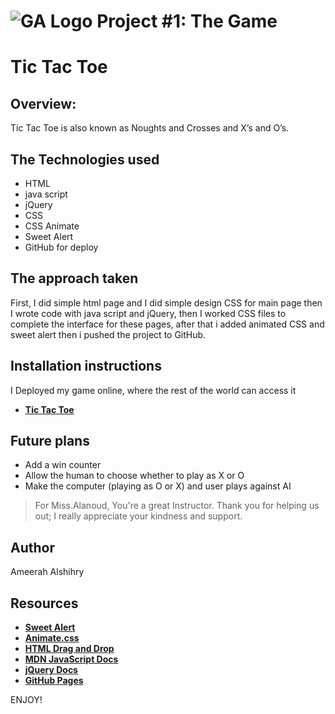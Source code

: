 
# ![GA Logo](https://ga-dash.s3.amazonaws.com/production/assets/logo-9f88ae6c9c3871690e33280fcf557f33.png) Project #1: The Game

# Tic Tac Toe

## Overview:
Tic Tac Toe is also known as Noughts and Crosses and X’s and O’s.

## The Technologies used
- HTML
- java script
- jQuery
- CSS
- CSS Animate
- Sweet Alert
- GitHub for deploy

## The approach taken
First, I did simple html page and I did simple design CSS for main page then I wrote code with java script and jQuery,
then I worked CSS files to complete the interface for these pages, after that i added animated CSS and sweet alert then i pushed
the project to GitHub.


## Installation instructions
I Deployed my game online, where the rest of the world can access it
- **[Tic Tac Toe](https://ameerahalshihry.gitHub.io)** 

## Future plans
- Add a win counter
- Allow the human to choose whether to play as X or O
- Make the computer (playing as O or X) and user plays against AI

>  For Miss.Alanoud, You're a great Instructor. Thank you for helping us out; I really appreciate your kindness and support.

## Author
Ameerah Alshihry


## Resources
- **[Sweet Alert](https://sweetalert.js.org/)**
- **[Animate.css](https://daneden.github.io/animate.css/)**
- **[HTML Drag and Drop](https://www.w3schools.com/html/html5_draganddrop.asp)**
- **[MDN JavaScript Docs](https://developer.mozilla.org/en-US/docs/Web/JavaScript)** 
- **[jQuery Docs](http://api.jquery.com)**
- **[GitHub Pages](https://pages.github.com)**

ENJOY! 